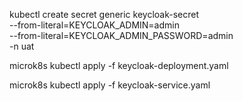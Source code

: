 kubectl create secret generic keycloak-secret \
  --from-literal=KEYCLOAK_ADMIN=admin \
  --from-literal=KEYCLOAK_ADMIN_PASSWORD=admin \
  -n uat

  microk8s kubectl apply -f keycloak-deployment.yaml

  microk8s kubectl apply -f keycloak-service.yaml